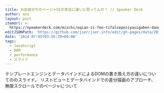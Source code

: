 ```yaml
---
title: お前自分ちのページャUIが本当に速いと思ってんの？ // Speaker Deck
author: azu
layout: post
itemUrl: >-
  https://speakerdeck.com/mizchi/oqian-zi-fen-tifalsepeziyauigaben-dang-nisu-itosi-tutenfalse
editJSONPath: 'https://github.com/jser/jser.info/edit/gh-pages/data/2014/07/index.json'
date: '2014-07-05T03:56:39+00:00'
tags:
  - JavaScript
  - DOM
  - performance
  - スライド
---
```

テンプレートエンジンとデータバインドによるDOMの書き換え方の違いについてののスライド。
リストビューとデータバインドでの差分描画のアプローチ、無限スクロールでのページャについて
